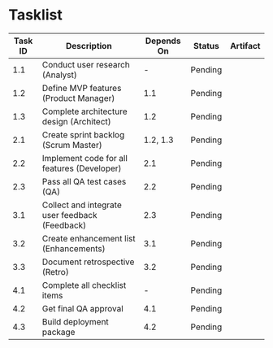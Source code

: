 # Tasklist

| Task ID | Description | Depends On | Status | Artifact |
|---|---|---|---|---|
| 1.1 | Conduct user research (Analyst) | - | Pending | |
| 1.2 | Define MVP features (Product Manager) | 1.1 | Pending | |
| 1.3 | Complete architecture design (Architect) | 1.2 | Pending | |
| 2.1 | Create sprint backlog (Scrum Master) | 1.2, 1.3 | Pending | |
| 2.2 | Implement code for all features (Developer) | 2.1 | Pending | |
| 2.3 | Pass all QA test cases (QA) | 2.2 | Pending | |
| 3.1 | Collect and integrate user feedback (Feedback) | 2.3 | Pending | |
| 3.2 | Create enhancement list (Enhancements) | 3.1 | Pending | |
| 3.3 | Document retrospective (Retro) | 3.2 | Pending | |
| 4.1 | Complete all checklist items | - | Pending | |
| 4.2 | Get final QA approval | 4.1 | Pending | |
| 4.3 | Build deployment package | 4.2 | Pending | |
